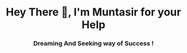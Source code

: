 
<h1 align="center">Hey There 👋, I'm Muntasir for your Help</h1>
<h3 align="center"> Dreaming And Seeking way of Success !</h3>
